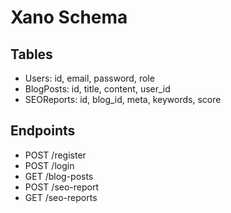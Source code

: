 # Xano Schema

## Tables
- Users: id, email, password, role
- BlogPosts: id, title, content, user_id
- SEOReports: id, blog_id, meta, keywords, score

## Endpoints
- POST /register
- POST /login
- GET /blog-posts
- POST /seo-report
- GET /seo-reports
